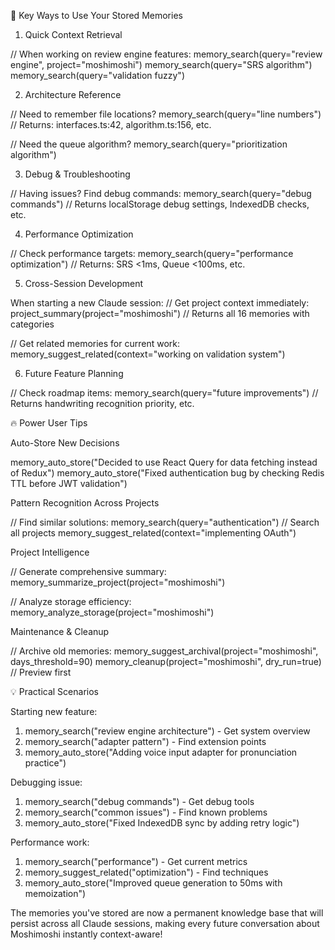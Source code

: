   🎯 Key Ways to Use Your Stored Memories

  1. Quick Context Retrieval

  // When working on review engine features:
  memory_search(query="review engine", project="moshimoshi")
  memory_search(query="SRS algorithm")
  memory_search(query="validation fuzzy")

  2. Architecture Reference

  // Need to remember file locations?
  memory_search(query="line numbers")
  // Returns: interfaces.ts:42, algorithm.ts:156, etc.

  // Need the queue algorithm?
  memory_search(query="prioritization algorithm")

  3. Debug & Troubleshooting

  // Having issues? Find debug commands:
  memory_search(query="debug commands")
  // Returns localStorage debug settings, IndexedDB checks, etc.

  4. Performance Optimization

  // Check performance targets:
  memory_search(query="performance optimization")
  // Returns: SRS <1ms, Queue <100ms, etc.

  5. Cross-Session Development

  When starting a new Claude session:
  // Get project context immediately:
  project_summary(project="moshimoshi")
  // Returns all 16 memories with categories

  // Get related memories for current work:
  memory_suggest_related(context="working on validation system")

  6. Future Feature Planning

  // Check roadmap items:
  memory_search(query="future improvements")
  // Returns handwriting recognition priority, etc.

  🔥 Power User Tips

  Auto-Store New Decisions

  memory_auto_store("Decided to use React Query for data fetching instead of Redux")
  memory_auto_store("Fixed authentication bug by checking Redis TTL before JWT validation")

  Pattern Recognition Across Projects

  // Find similar solutions:
  memory_search(query="authentication")  // Search all projects
  memory_suggest_related(context="implementing OAuth")

  Project Intelligence

  // Generate comprehensive summary:
  memory_summarize_project(project="moshimoshi")

  // Analyze storage efficiency:
  memory_analyze_storage(project="moshimoshi")

  Maintenance & Cleanup

  // Archive old memories:
  memory_suggest_archival(project="moshimoshi", days_threshold=90)
  memory_cleanup(project="moshimoshi", dry_run=true)  // Preview first

  💡 Practical Scenarios

  Starting new feature:
  1. memory_search("review engine architecture") - Get system overview
  2. memory_search("adapter pattern") - Find extension points
  3. memory_auto_store("Adding voice input adapter for pronunciation practice")

  Debugging issue:
  1. memory_search("debug commands") - Get debug tools
  2. memory_search("common issues") - Find known problems
  3. memory_auto_store("Fixed IndexedDB sync by adding retry logic")

  Performance work:
  1. memory_search("performance") - Get current metrics
  2. memory_suggest_related("optimization") - Find techniques
  3. memory_auto_store("Improved queue generation to 50ms with memoization")

  The memories you've stored are now a permanent knowledge base that will persist across all
  Claude sessions, making every future conversation about Moshimoshi instantly context-aware!